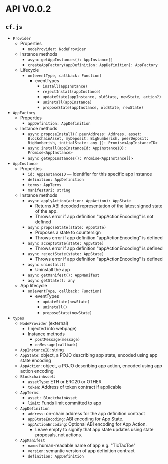 # API V0.0.2
## `cf.js`

- `Provider`
    - Properties
        - `nodeProvider: NodeProvider`
    - Instance methods
        - `async getAppInstances(): AppInstance[]`
        - `createAppFactory(appDefinition: AppDefinition): AppFactory`
    - Lifecycle
        - `on(eventType, callback: Function)`
            - eventTypes
                - `install(appInstance)`
                - `rejectInstall(appInstance)`
                - `updateState(appInstance, oldState, newState, action?)`
                - `uninstall(appInstance)`
                - `proposeState(appInstance, oldState, newState)`
- `AppFactory`
    - Properties
        - `appDefinition: AppDefinition`
    - Instance methods
        - `async proposeInstall({
                peerAddress: Address,
                asset: BlockchainAsset,
                myDeposit: BigNumberish,
                peerDeposit: BigNumberish,
                initialState: any
           }): Promise<AppInstanceID>`
        - `async install(appInstanceId: AppInstanceID): Promise<AppInstance>`
        - `async getAppInstances(): Promise<AppInstance[]>`
- `AppInstance`
    - Properties
        - `id: AppInstanceID` — Identifier for this specific app instance
        - `definition: AppDefinition`
        - `terms: AppTerms`
        - `manifestUri: string`
    - Instance methods
        - `async applyAction(action: AppAction): AppState`
            - Returns ABI decoded representation of the latest signed state of the app.
            - Throws error if app definition "appActionEncoding" is not defined
        - `async proposeState(state: AppState)`
            - Proposes a state to countersign
            - Throws error if app definition "appActionEncoding" is defined
        - `async acceptState(state: AppState)`
            - Throws error if app definition "appActionEncoding" is defined
        - `async rejectState(state: AppState)`
            - Throws error if app definition "appActionEncoding" is defined
        - `async uninstall()`
            - Uninstall the app
        - `async getManifest(): AppManifest`
        - `async getState(): any`
    - App lifecycle
        - `on(eventType, callback: Function)`
            - eventTypes
                - `updateState(newState)`
                - `uninstall()`
                - `proposeState(newState)`
- `types`
    - `NodeProvider` (external)
        - (Injected into webpage)
        - Instance methods
            - `postMessage(message)`
            - `onMessage(callback)`
    - `AppInstanceID`: string
    - `AppState`: object, a POJO describing app state, encoded using app state encoding
    - `AppAction`: object, a POJO describing app action, encoded using app action encoding
    - `BlockchainAsset`:
        - `assetType`: ETH or ERC20 or OTHER
        - `token`: Address of token contract if applicable
    - `AppTerms`:
        - `asset: BlockchainAsset`
        - `limit`: Funds limit committed to app
    - `AppDefinition`
        - `address`: on-chain address for the app definition contract
        - `appStateEncoding`: ABI encoding for App State.
        - `appActionEncoding`: Optional ABI encoding for App Action. 
            - Leave empty to signify that app state updates using state proposals, not actions.
    - `AppManifest`
        - `name`: human-readable name of app e.g. "TicTacToe"
        - `version`: semantic version of app definition contract
        - `definition: AppDefinition`
